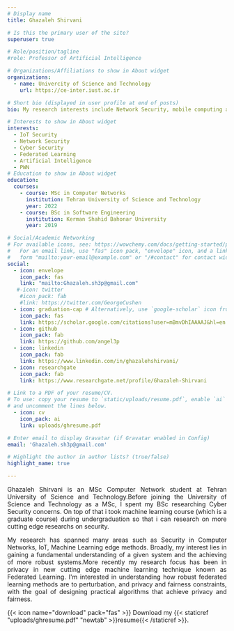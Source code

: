 ```yaml
---
# Display name
title: Ghazaleh Shirvani

# Is this the primary user of the site?
superuser: true

# Role/position/tagline
#role: Professor of Artificial Intelligence

# Organizations/Affiliations to show in About widget
organizations:
  - name: Univercity of Science and Technology
    url: https://ce-inter.iust.ac.ir

# Short bio (displayed in user profile at end of posts)
bio: My research interests include Network Security, mobile computing and programmable matter.

# Interests to show in About widget
interests:
  - IoT Security
  - Network Security
  - Cyber Security
  - Federated Learning
  - Artificial Intelligence
  - PWN
# Education to show in About widget
education:
  courses:
    - course: MSc in Computer Networks
      institution: Tehran University of Science and Technology
      year: 2022
    - course: BSc in Software Engineering
      institution: Kerman Shahid Bahonar University
      year: 2019

# Social/Academic Networking
# For available icons, see: https://wowchemy.com/docs/getting-started/page-builder/#icons
#   For an email link, use "fas" icon pack, "envelope" icon, and a link in the
#   form "mailto:your-email@example.com" or "/#contact" for contact widget.
social:
  - icon: envelope
    icon_pack: fas
    link: "mailto:Ghazaleh.sh3p@gmail.com"
   #-icon: twitter
    #icon_pack: fab
    #link: https://twitter.com/GeorgeCushen
  - icon: graduation-cap # Alternatively, use `google-scholar` icon from `ai` icon pack
    icon_pack: fas
    link: https://scholar.google.com/citations?user=mBmvDhIAAAAJ&hl=en
  - icon: github
    icon_pack: fab
    link: https://github.com/angel3p
  - icon: linkedin
    icon_pack: fab
    link: https://www.linkedin.com/in/ghazalehshirvani/
  - icon: researchgate
    icon_pack: fab
    link: https://www.researchgate.net/profile/Ghazaleh-Shirvani

# Link to a PDF of your resume/CV.
# To use: copy your resume to `static/uploads/resume.pdf`, enable `ai` icons in `params.toml`,
# and uncomment the lines below.
  - icon: cv
    icon_pack: ai
    link: uploads/ghresume.pdf

# Enter email to display Gravatar (if Gravatar enabled in Config)
email: 'Ghazaleh.sh3p@gmail.com'

# Highlight the author in author lists? (true/false)
highlight_name: true

---
```

<p style="text-align:justify">Ghazaleh Shirvani is an MSc Computer Network student at Tehran University of Science and Technology.Before joining the University of Science and Technology as a MSc, I spent my BSc researching Cyber Security concerns. On top of that i took machine learning course (which is a graduate  course) during undergraduation so that i can research on more cutting edge researchs on security.
</p>
<p style="text-align:justify", font=12>My research has spanned many areas such as Security in Computer Networks, IoT, Machine Learning edge methods. Broadly, my interest lies in gaining a fundamental understanding of a given system and the achieving of more robust systems.More recently my research focus has been in privacy in new cutting edge machine learning technique known as Federated Learning. I'm interested in understanding how robust federated learning methods are to perturbation, and privacy and fairness constraints, with the goal of designing practical algorithms that achieve privacy and fairness.
</p>
{{< icon name="download" pack="fas" >}} Download my {{< staticref "uploads/ghresume.pdf" "newtab" >}}resume{{< /staticref >}}.
